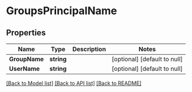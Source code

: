 # GroupsPrincipalName

## Properties
Name | Type | Description | Notes
------------ | ------------- | ------------- | -------------
**GroupName** | **string** |  | [optional] [default to null]
**UserName** | **string** |  | [optional] [default to null]

[[Back to Model list]](../README.md#documentation-for-models) [[Back to API list]](../README.md#documentation-for-api-endpoints) [[Back to README]](../README.md)


